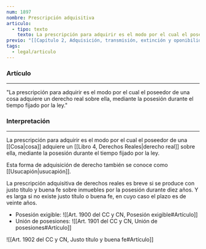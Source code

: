 ```yaml
---
num: 1897
nombre: Prescripción adquisitiva
articulo:
  - tipo: texto
    texto: La prescripción para adquirir es el modo por el cual el poseedor de una cosa adquiere un derecho real sobre ella, mediante la posesión durante el tiempo fijado por la ley.
previo: "[[Capítulo 2, Adquisición, transmisión, extinción y oponibilidad|Capítulo 2, Adquisición, transmisión, extinción y oponibilidad]]"
tags:
  - legal/articulo
---
```

### Artículo
---
"La prescripción para adquirir es el modo por el cual el poseedor de una cosa adquiere un derecho real sobre ella, mediante la posesión durante el tiempo fijado por la ley."

### Interpretación
---
La prescripción para adquirir es el modo por el cual el poseedor de una [[Cosa|cosa]] adquiere un [[Libro 4, Derechos Reales|derecho real]] sobre ella, mediante la posesión durante el tiempo fijado por la ley.

Esta forma de adquisición de derecho también se conoce como [[Usucapión|usucapión]].

La prescripción adquisitiva de derechos reales es breve si se produce con justo título y buena fe sobre inmuebles por la posesión durante diez años. Y es larga si no existe justo título o buena fe, en cuyo caso el plazo es de veinte años.

* Posesión exigible: ![[Art. 1900 del CC y CN, Posesión exigible#Artículo]]
* Unión de posesiones: ![[Art. 1901 del CC y CN, Unión de posesiones#Artículo]]

![[Art. 1902 del CC y CN, Justo título y buena fe#Artículo]]

